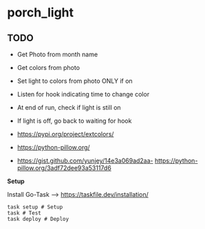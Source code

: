 # porch_light

## TODO

- Get Photo from month name
- Get colors from photo
- Set light to colors from photo ONLY if on
- Listen for hook indicating time to change color
- At end of run, check if light is still on
- If light is off, go back to waiting for hook

- <https://pypi.org/project/extcolors/>
- <https://python-pillow.org/>
- <https://gist.github.com/yunjey/14e3a069ad2aa-> <https://python-pillow.org/3adf72dee93a53117d6>

**Setup**

Install Go-Task --> <https://taskfile.dev/installation/>

```shell
task setup # Setup 
task # Test
task deploy # Deploy
```
